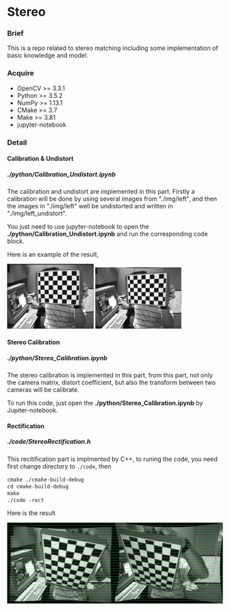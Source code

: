 # Stereo

### Brief

This is a repo related to stereo matching including some implementation of basic knowledge and model.

### Acquire

+ OpenCV >= 3.3.1
+ Python >= 3.5.2
+ NumPy >= 1.13.1
+ CMake >= 3.7
+ Make >= 3.81
+ jupyter-notebook

### Detail

#### Calibration & Undistort

#####  ./python/Calibration_Undistort.ipynb

The calibration and undistort are implemented in this part. Firstly a calibration will be done by using several images from "./img/left", and then the images in "./img/left" well be undistorted and written in "./img/left_undistort".

You just need to use jupyter-notebook to open the **./python/Calibration_Undistort.ipynb** and run the corresponding code block.

Here is an example of the result, 

<img src="./img/left/left01.jpg" width="40%">

<img src="./img/left_undistort/left01.jpg" width="40%">



#### Stereo Calibration 

##### ./python/Stereo_Calibration.ipynb

The stereo calibration is implemented in this part, from this part, not only the camera matrix, distort coefficient, but also the transform between two cameras will be calibrate.

To run this code, just open the **./python/Stereo_Calibration.ipynb** by Jupiter-notebook.



#### Rectification 

##### ./code/StereoRectification.h

This recitification part is implmented by C++, to runing the code, you need first change directory to ```./code```, then

```
cmake ./cmake-build-debug
cd cmake-build-debug
make
./code -rect
```

Here is the result

![rectify02](./img/rectify/rectify02.jpg)